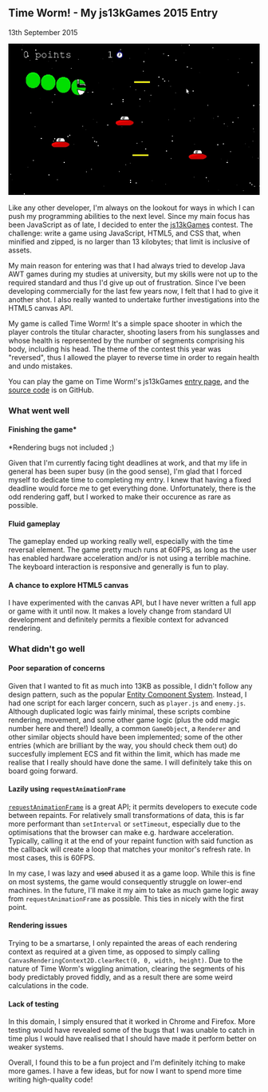 ## Time Worm! - My js13kGames 2015 Entry

<time datetime="2015-09-13">13th September 2015</time>

<img src="https://github.com/jamesseanwright/time-worm/raw/master/screenshots/full.jpeg" alt="Time Worm! Screenshot" class="blog-post__image--primary" />

Like any other developer, I'm always on the lookout for ways in which I can push my programming abilities to the next level. Since my main focus has been JavaScript as of late, I decided to enter the [js13kGames](http://js13kgames.com/) contest. The challenge: write a game using JavaScript, HTML5, and CSS that, when minified and zipped, is no larger than 13 kilobytes; that limit is inclusive of assets. 

My main reason for entering was that I had always tried to develop Java AWT games during my studies at university, but my skills were not up to the required standard and thus I'd give up out of frustration. Since I've been developing commercially for the last few years now, I felt that I had to give it another shot. I also really wanted to undertake further investigations into the HTML5 canvas API.

My game is called Time Worm! It's a simple space shooter in which the player controls the titular character, shooting lasers from his sunglasses and whose health is represented by the number of segments comprising his body, including his head. The theme of the contest this year was "reversed", thus I allowed the player to reverse time in order to regain health and undo mistakes.

You can play the game on Time Worm!'s js13kGames [entry page](http://js13kgames.com/entries/time-worm), and the [source code](https://github.com/jamesseanwright/time-worm) is on GitHub.

### What went well
#### Finishing the game*
*Rendering bugs not included ;)

Given that I'm currently facing tight deadlines at work, and that my life in general has been super busy (in the good sense), I'm glad that I forced myself to dedicate time to completing my entry. I knew that having a fixed deadline would force me to get everything done. Unfortunately, there is the odd rendering gaff, but I worked to make their occurence as rare as possible.

#### Fluid gameplay
The gameplay ended up working really well, especially with the time reversal element. The game pretty much runs at 60FPS, as long as the user has enabled hardware acceleration and/or is not using a terrible machine. The keyboard interaction is responsive and generally is fun to play.

#### A chance to explore HTML5 canvas
I have experimented with the canvas API, but I have never written a full app or game with it until now. It makes a lovely change from standard UI development and definitely permits a flexible context for advanced rendering.

### What didn't go well
#### Poor separation of concerns
Given that I wanted to fit as much into 13KB as possible, I didn't follow any design pattern, such as the popular [Entity Component System](https://en.wikipedia.org/wiki/Entity_component_system). Instead, I had one script for each larger concern, such as `player.js` and `enemy.js`. Although duplicated logic was fairly minimal, these scripts combine rendering, movement, and some other game logic (plus the odd magic number here and there!) Ideally, a common `GameObject`, a `Renderer` and other similar objects should have been implemented; some of the other entries (which are brilliant by the way, you should check them out) do succesfully implement ECS and fit within the limit, which has made me realise that I really should have done the same. I will definitely take this on board going forward.

#### Lazily using `requestAnimationFrame`
[`requestAnimationFrame`](https://developer.mozilla.org/en-US/docs/Web/API/window/requestAnimationFrame) is a great API; it permits developers to execute code between repaints. For relatively small transformations of data, this is far more performant than `setInterval` or `setTimeout`, especially due to the optimisations that the browser can make e.g. hardware acceleration. Typically, calling it at the end of your repaint function with said function as the callback will create a loop that matches your monitor's refresh rate. In most cases, this is 60FPS.

In my case, I was lazy and <del>used</del> abused it as a game loop. While this is fine on most systems, the game would consequently struggle on lower-end machines. In the future, I'll make it my aim to take as much game logic away from `requestAnimationFrame` as possible. This ties in nicely with the first point.

#### Rendering issues
Trying to be a smartarse, I only repainted the areas of each rendering context as required at a given time, as opposed to simply calling `CanvasRenderingContext2D.clearRect(0, 0, width, height)`. Due to the nature of Time Worm's wiggling animation, clearing the segments of his body predictably proved fiddly, and as a result there are some weird calculations in the code.

#### Lack of testing
In this domain, I simply ensured that it worked in Chrome and Firefox. More testing would have revealed some of the bugs that I was unable to catch in time plus I would have realised that I should have made it perform better on weaker systems.

Overall, I found this to be a fun project and I'm definitely itching to make more games. I have a few ideas, but for now I want to spend more time writing high-quality code!
